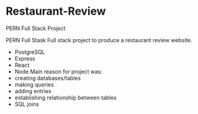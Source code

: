 # Restaurant-Review
PERN Full Stack Project 

PERN Full Stask
Full stack project to produce a restaurant review website.
* PostgreSQL
* Express
* React
* Node
Main reason for project was:
* creating databases/tables
* making queries
* adding entries
* establishing relationship between tables
* SQL joins
